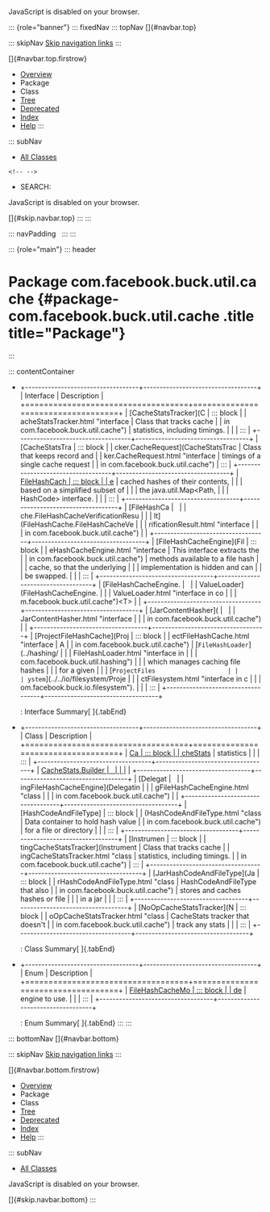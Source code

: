 <div>

JavaScript is disabled on your browser.

</div>

::: {role="banner"}
::: fixedNav
::: topNav
[]{#navbar.top}

::: skipNav
[Skip navigation links](#skip.navbar.top "Skip navigation links")
:::

[]{#navbar.top.firstrow}

-   [Overview](../../../../../index.html)
-   Package
-   Class
-   [Tree](package-tree.html)
-   [Deprecated](../../../../../deprecated-list.html)
-   [Index](../../../../../index-all.html)
-   [Help](../../../../../help-doc.html)
:::

::: subNav
-   [All Classes](../../../../../allclasses.html)

```{=html}
<!-- -->
```
-   SEARCH:

<div>

<div>

JavaScript is disabled on your browser.

</div>

</div>

[]{#skip.navbar.top}
:::
:::

::: navPadding
 
:::
:::

::: {role="main"}
::: header
# Package com.facebook.buck.util.cache {#package-com.facebook.buck.util.cache .title title="Package"}
:::

::: contentContainer
-   +-----------------------------------+-----------------------------------+
    | Interface                         | Description                       |
    +===================================+===================================+
    | [CacheStatsTracker](C             | ::: block                         |
    | acheStatsTracker.html "interface  | Class that tracks cache           |
    | in com.facebook.buck.util.cache") | statistics, including timings.    |
    |                                   | :::                               |
    +-----------------------------------+-----------------------------------+
    | [CacheStatsTra                    | ::: block                         |
    | cker.CacheRequest](CacheStatsTrac | Class that keeps record and       |
    | ker.CacheRequest.html "interface  | timings of a single cache request |
    | in com.facebook.buck.util.cache") | :::                               |
    +-----------------------------------+-----------------------------------+
    | [FileHashCach                     | ::: block                         |
    | e](FileHashCache.html "interface  | A cache which maps Paths to       |
    | in com.facebook.buck.util.cache") | cached hashes of their contents,  |
    |                                   | based on a simplified subset of   |
    |                                   | the java.util.Map\<Path,          |
    |                                   | HashCode\> interface.             |
    |                                   | :::                               |
    +-----------------------------------+-----------------------------------+
    | [FileHashCa                       |                                   |
    | che.FileHashCacheVerificationResu |                                   |
    | lt](FileHashCache.FileHashCacheVe |                                   |
    | rificationResult.html "interface  |                                   |
    | in com.facebook.buck.util.cache") |                                   |
    +-----------------------------------+-----------------------------------+
    | [FileHashCacheEngine](Fil         | ::: block                         |
    | eHashCacheEngine.html "interface  | This interface extracts the       |
    | in com.facebook.buck.util.cache") | methods available to a file hash  |
    |                                   | cache, so that the underlying     |
    |                                   | implementation is hidden and can  |
    |                                   | be swapped.                       |
    |                                   | :::                               |
    +-----------------------------------+-----------------------------------+
    | [FileHashCacheEngine.             |                                   |
    | ValueLoader](FileHashCacheEngine. |                                   |
    | ValueLoader.html "interface in co |                                   |
    | m.facebook.buck.util.cache")\<T\> |                                   |
    +-----------------------------------+-----------------------------------+
    | [JarContentHasher](               |                                   |
    | JarContentHasher.html "interface  |                                   |
    | in com.facebook.buck.util.cache") |                                   |
    +-----------------------------------+-----------------------------------+
    | [ProjectFileHashCache](Proj       | ::: block                         |
    | ectFileHashCache.html "interface  | A                                 |
    | in com.facebook.buck.util.cache") | [`FileHashLoader`](../hashing/    |
    |                                   | FileHashLoader.html "interface in |
    |                                   |  com.facebook.buck.util.hashing") |
    |                                   | which manages caching file hashes |
    |                                   | for a given                       |
    |                                   | [`ProjectFiles                    |
    |                                   | ystem`](../../io/filesystem/Proje |
    |                                   | ctFilesystem.html "interface in c |
    |                                   | om.facebook.buck.io.filesystem"). |
    |                                   | :::                               |
    +-----------------------------------+-----------------------------------+

    : Interface Summary[ ]{.tabEnd}

-   +-----------------------------------+-----------------------------------+
    | Class                             | Description                       |
    +===================================+===================================+
    | [Ca                               | ::: block                         |
    | cheStats](CacheStats.html "class  | Class containing various cache    |
    | in com.facebook.buck.util.cache") | statistics                        |
    |                                   | :::                               |
    +-----------------------------------+-----------------------------------+
    | [CacheStats.Builder               |                                   |
    | ](CacheStats.Builder.html "class  |                                   |
    | in com.facebook.buck.util.cache") |                                   |
    +-----------------------------------+-----------------------------------+
    | [Delegat                          |                                   |
    | ingFileHashCacheEngine](Delegatin |                                   |
    | gFileHashCacheEngine.html "class  |                                   |
    | in com.facebook.buck.util.cache") |                                   |
    +-----------------------------------+-----------------------------------+
    | [HashCodeAndFileType]             | ::: block                         |
    | (HashCodeAndFileType.html "class  | Data container to hold hash value |
    | in com.facebook.buck.util.cache") | for a file or directory           |
    |                                   | :::                               |
    +-----------------------------------+-----------------------------------+
    | [Instrumen                        | ::: block                         |
    | tingCacheStatsTracker](Instrument | Class that tracks cache           |
    | ingCacheStatsTracker.html "class  | statistics, including timings.    |
    | in com.facebook.buck.util.cache") | :::                               |
    +-----------------------------------+-----------------------------------+
    | [JarHashCodeAndFileType](Ja       | ::: block                         |
    | rHashCodeAndFileType.html "class  | HashCodeAndFileType that also     |
    | in com.facebook.buck.util.cache") | stores and caches hashes or file  |
    |                                   | in a jar                          |
    |                                   | :::                               |
    +-----------------------------------+-----------------------------------+
    | [NoOpCacheStatsTracker](N         | ::: block                         |
    | oOpCacheStatsTracker.html "class  | CacheStats tracker that doesn\'t  |
    | in com.facebook.buck.util.cache") | track any stats                   |
    |                                   | :::                               |
    +-----------------------------------+-----------------------------------+

    : Class Summary[ ]{.tabEnd}

-   +-----------------------------------+-----------------------------------+
    | Enum                              | Description                       |
    +===================================+===================================+
    | [FileHashCacheMo                  | ::: block                         |
    | de](FileHashCacheMode.html "enum  | Defines which file hash cache     |
    | in com.facebook.buck.util.cache") | engine to use.                    |
    |                                   | :::                               |
    +-----------------------------------+-----------------------------------+

    : Enum Summary[ ]{.tabEnd}
:::
:::

::: bottomNav
[]{#navbar.bottom}

::: skipNav
[Skip navigation links](#skip.navbar.bottom "Skip navigation links")
:::

[]{#navbar.bottom.firstrow}

-   [Overview](../../../../../index.html)
-   Package
-   Class
-   [Tree](package-tree.html)
-   [Deprecated](../../../../../deprecated-list.html)
-   [Index](../../../../../index-all.html)
-   [Help](../../../../../help-doc.html)
:::

::: subNav
-   [All Classes](../../../../../allclasses.html)

<div>

<div>

JavaScript is disabled on your browser.

</div>

</div>

[]{#skip.navbar.bottom}
:::
